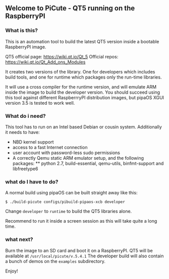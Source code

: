 ## Welcome to PiCute - QT5 running on the RaspberryPI

### What is this?

This is an automation tool to build the latest QT5 version inside a bootable RaspberryPI image.

QT5 official page: https://wiki.qt.io/Qt_5
Official repos: https://wiki.qt.io/Qt_Add_ons_Modules

It creates two versions of the library. One for developers which includes build tools, and one for runtime
which packages only the run-time libraries.

It will use a cross compiler for the runtime version, and will emulate ARM inside the image to build the developer
version. You should succeed using this tool against different RaspberrryPI distribution images, but pipaOS
XGUI version 3.5 is tested to work well.

### What do i need?

This tool has to run on an Intel based Debian or cousin system. Additionally it needs to have:

 * NBD kernel support
 * access to a fast Internet connection
 * user account with password-less sudo permissions
 * A correctly Qemu static ARM emulator setup, and the following packages:
   ** python 2.7, build-essential, qemu-utils, binfmt-support and libfreetype6

### what do I have to do?

A normal build using pipaOS can be built straight away like this:

```
$ ./build-picute configs/pibuild-pipaos-xcb developer
```

Change `developer` to `runtime` to build the QT5 libraries alone.

Recommend to run it inside a screen session as this will take quite a long time.

### what next?

Burn the image to an SD card and boot it on a RaspberryPI. QT5 will be available at `/usr/local/picute/v.5.4.1`
The developer build will also contain a bunch of demos on the `examples` subdirectory.

Enjoy!
